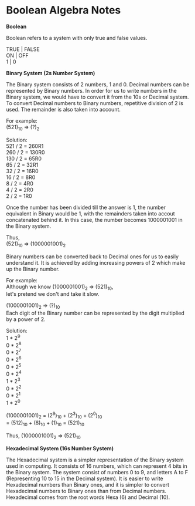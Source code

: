 Boolean Algebra Notes
===

<b>Boolean</b>

Boolean refers to a system with only true and false values.
  
TRUE | FALSE  
ON   | OFF  
1    | 0

<b>Binary System (2s Number System)</b>

The Binary system consists of 2 numbers, 1 and 0. Decimal numbers can be represented by Binary numbers. In order for us to write numbers in the Binary system, we would have to convert it from the 10s or Decimal system. To convert Decimal numbers to Binary numbers, repetitive division of 2 is used. The remainder is also taken into account.

For example:  
(521)<sub>10</sub> => (?)<sub>2</sub>

Solution:  
521 / 2 = 260R1  
260 / 2 = 130R0  
130 / 2 = 65R0  
65 / 2 = 32R1  
32 / 2 = 16R0  
16 / 2 = 8R0  
8 / 2 = 4R0  
4 / 2 = 2R0  
2 / 2 = 1R0

Once the number has been divided till the answer is 1, the number equivalent in Binary would be 1, with the remainders taken into accout concatenated behind it. In this case, the number becomes 1000001001 in the Binary system.

Thus,  
(521)<sub>10</sub> => (1000001001)<sub>2</sub>

Binary numbers can be converted back to Decimal ones for us to easily understand it. It is achieved by adding increasing powers of 2 which make up the Binary number.

For example:  
Although we know (1000001001)<sub>2</sub> => (521)<sub>10</sub>,  
let's pretend we don't and take it slow.

(1000001001)<sub>2</sub> => (?)<sub>10</sub>  
Each digit of the Binary number can be represented by the digit multiplied by a power of 2.

Solution:  
1 * 2<sup>9</sup>  
0 * 2<sup>8</sup>  
0 * 2<sup>7</sup>  
0 * 2<sup>6</sup>  
0 * 2<sup>5</sup>  
0 * 2<sup>4</sup>  
1 * 2<sup>3</sup>  
0 * 2<sup>2</sup>  
0 * 2<sup>1</sup>  
1 * 2<sup>0</sup>

(1000001001)<sub>2</sub> = (2<sup>9</sup>)<sub>10</sub> + (2<sup>3</sup>)<sub>10</sub> + (2<sup>0</sup>)<sub>10</sub>   
= (512)<sub>10</sub> + (8)<sub>10</sub> + (1)<sub>10</sub> = (521)<sub>10</sub>

Thus, (1000001001)<sub>2</sub> => (521)<sub>10</sub>

<b>Hexadecimal System (16s Number System)</b>

The Hexadecimal system is a simpler representation of the Binary system used in computing. It consists of 16 numbers, which can represent 4 bits in the Binary system. The system consist of numbers 0 to 9, and letters A to F (Representing 10 to 15 in the Decimal system). It is easier to write Hexadecimal numbers than Binary ones, and it is simpler to convert Hexadecimal numbers to Binary ones than from Decimal numbers. Hexadecimal comes from the root words Hexa (6) and Decimal (10).

